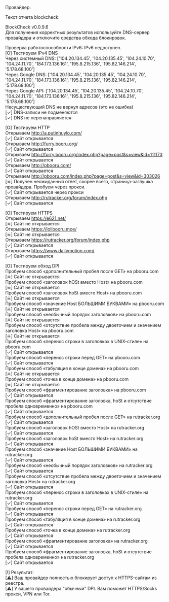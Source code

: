 Провайдер: 

Текст отчета blockcheck:

BlockCheck v0.0.9.6 <br>
Для получения корректных результатов используйте DNS-сервер провайдера и отключите средства обхода блокировок.<br>

Проверка работоспособности IPv6: IPv6 недоступен.<br>
[O] Тестируем IPv4 DNS<br>
	Через системный DNS:	 ['104.20.134.45', '104.20.135.45', '104.24.10.70', '104.24.11.70', '184.173.136.161', '195.8.215.136', '195.82.146.214', '5.178.68.100']<br>
	Через Google DNS:	 ['104.20.134.45', '104.20.135.45', '104.24.10.70', '104.24.11.70', '184.173.136.161', '195.8.215.136', '195.82.146.214', '5.178.68.100']<br>
	Через Google API:	 ['104.20.134.45', '104.20.135.45', '104.24.10.70', '104.24.11.70', '184.173.136.161', '195.8.215.136', '195.82.146.214', '5.178.68.100']<br>
	Несуществующий DNS не вернул адресов (это не ошибка)<br>
[✓] DNS-записи не подменяются<br>
[✓] DNS не перенаправляется<br>

[O] Тестируем HTTP<br>
	Открываем  http://a.putinhuylo.com/<br>
[✓] Сайт открывается<br>
	Открываем  http://furry.booru.org/<br>
[✓] Сайт открывается<br>
	Открываем  http://furry.booru.org/index.php?page=post&s=view&id=111173<br>
[✓] Сайт открывается<br>
	Открываем  http://pbooru.com/<br>
[✓] Сайт открывается<br>
	Открываем  http://pbooru.com/index.php?page=post&s=view&id=303026<br>
[☠] Получен неожиданный ответ, скорее всего, страница-заглушка провайдера. Пробуем через прокси.<br>
[✓] Сайт открывается через прокси<br>
	Открываем  http://rutracker.org/forum/index.php<br>
[✓] Сайт открывается<br>

[O] Тестируем HTTPS<br>
	Открываем  https://e621.net/<br>
[☠] Сайт не открывается<br>
	Открываем  https://lolibooru.moe/<br>
[☠] Сайт не открывается<br>
	Открываем  https://rutracker.org/forum/index.php<br>
[✓] Сайт открывается<br>
	Открываем  https://www.dailymotion.com/<br>
[✓] Сайт открывается<br>

[O] Тестируем обход DPI<br>
	Пробуем способ «дополнительный пробел после GET» на pbooru.com<br>
[☠] Сайт не открывается<br>
	Пробуем способ «заголовок hOSt вместо Host» на pbooru.com<br>
[☠] Сайт не открывается<br>
	Пробуем способ «заголовок hoSt вместо Host» на pbooru.com<br>
[☠] Сайт не открывается<br>
	Пробуем способ «значение Host БОЛЬШИМИ БУКВАМИ» на pbooru.com<br>
[☠] Сайт не открывается<br>
	Пробуем способ «необычный порядок заголовков» на pbooru.com<br>
[☠] Сайт не открывается<br>
	Пробуем способ «отсутствие пробела между двоеточием и значением заголовка Host» на pbooru.com<br>
[☠] Сайт не открывается<br>
	Пробуем способ «перенос строки в заголовках в UNIX-стиле» на pbooru.com<br>
[✓] Сайт открывается<br>
	Пробуем способ «перенос строки перед GET» на pbooru.com<br>
[✓] Сайт открывается<br>
	Пробуем способ «табуляция в конце домена» на pbooru.com<br>
[☠] Сайт не открывается<br>
	Пробуем способ «точка в конце домена» на pbooru.com<br>
[☠] Сайт не открывается<br>
	Пробуем способ «фрагментирование заголовка» на pbooru.com<br>
[✓] Сайт открывается<br>
	Пробуем способ «фрагментирование заголовка, hoSt и отсутствие пробела одновременно» на pbooru.com<br>
[✓] Сайт открывается<br>
	Пробуем способ «дополнительный пробел после GET» на rutracker.org<br>
[✓] Сайт открывается<br>
	Пробуем способ «заголовок hOSt вместо Host» на rutracker.org<br>
[✓] Сайт открывается<br>
	Пробуем способ «заголовок hoSt вместо Host» на rutracker.org<br>
[✓] Сайт открывается<br>
	Пробуем способ «значение Host БОЛЬШИМИ БУКВАМИ» на rutracker.org<br>
[✓] Сайт открывается<br>
	Пробуем способ «необычный порядок заголовков» на rutracker.org<br>
[✓] Сайт открывается<br>
	Пробуем способ «отсутствие пробела между двоеточием и значением заголовка Host» на rutracker.org<br>
[✓] Сайт открывается<br>
	Пробуем способ «перенос строки в заголовках в UNIX-стиле» на rutracker.org<br>
[✓] Сайт открывается<br>
	Пробуем способ «перенос строки перед GET» на rutracker.org<br>
[✓] Сайт открывается<br>
	Пробуем способ «табуляция в конце домена» на rutracker.org<br>
[✓] Сайт открывается<br>
	Пробуем способ «точка в конце домена» на rutracker.org<br>
[✓] Сайт открывается<br>
	Пробуем способ «фрагментирование заголовка» на rutracker.org<br>
[✓] Сайт открывается<br>
	Пробуем способ «фрагментирование заголовка, hoSt и отсутствие пробела одновременно» на rutracker.org<br>
[✓] Сайт открывается<br>

[!] Результат:<br>
[⚠] Ваш провайдер полностью блокирует доступ к HTTPS-сайтам из реестра.<br>
[⚠] У вашего провайдера "обычный" DPI. Вам поможет HTTPS/Socks прокси, VPN или Tor.<br>

